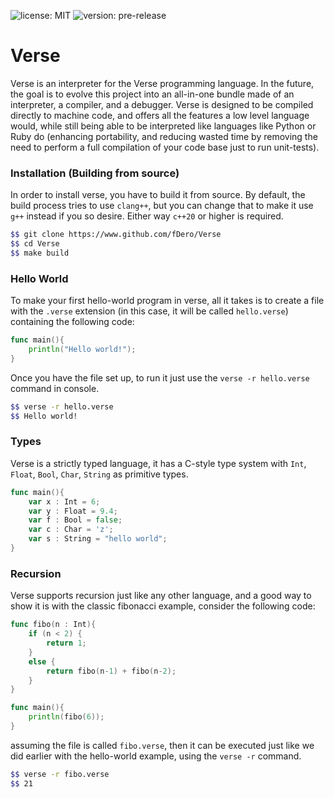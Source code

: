 ![license: MIT](https://img.shields.io/badge/license-MIT-blue)
![version: pre-release](https://img.shields.io/badge/version-pre--release-red)

# Verse
Verse is an interpreter for the Verse programming language. In the future, the goal is to evolve this project into an all-in-one bundle made of an interpreter, a compiler, and a debugger.
Verse is designed to be compiled directly to machine code, and offers all the features a low level language would, while still being able to be interpreted like languages like Python or Ruby do (enhancing portability, and reducing wasted time by removing the need to perform a full compilation of your code base just to run unit-tests).

### Installation (Building from source)
In order to install verse, you have to build it from source. By default, the build process tries to use `clang++`, but you can change that
to make it use `g++` instead if you so desire. Either way `c++20` or higher is required.
```bash
$$ git clone https://www.github.com/fDero/Verse
$$ cd Verse
$$ make build
```

### Hello World
To make your first hello-world program in verse, all it takes is to create a file with the `.verse` extension (in this case, it will be called `hello.verse`)
containing the following code:
```go
func main(){
    println("Hello world!");
}
```

Once you have the file set up, to run it just use the `verse -r hello.verse` command in console.
```bash
$$ verse -r hello.verse
$$ Hello world!
```

### Types
Verse is a strictly typed language, it has a C-style type system with `Int`, `Float`, `Bool`, `Char`, `String` as primitive types. 
```go
func main(){
    var x : Int = 6;
    var y : Float = 9.4;
    var f : Bool = false;
    var c : Char = 'z';
    var s : String = "hello world";
}
```

### Recursion
Verse supports recursion just like any other language, and a good way to show it is with the classic fibonacci example, consider the following code:
```go
func fibo(n : Int){
    if (n < 2) {
        return 1;
    }
    else {
        return fibo(n-1) + fibo(n-2);
    }
}

func main(){
    println(fibo(6));
}
```
assuming the file is called `fibo.verse`, then it can be executed just like we did earlier with the hello-world example, using the `verse -r` command.
```bash
$$ verse -r fibo.verse
$$ 21
```